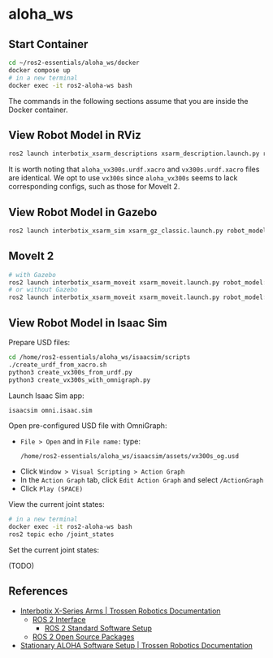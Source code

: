 # aloha_ws

## Start Container

```sh
cd ~/ros2-essentials/aloha_ws/docker
docker compose up
# in a new terminal
docker exec -it ros2-aloha-ws bash
```

The commands in the following sections assume that you are inside the Docker container.

## View Robot Model in RViz

```sh
ros2 launch interbotix_xsarm_descriptions xsarm_description.launch.py robot_model:=vx300s use_joint_pub_gui:=true
```

It is worth noting that `aloha_vx300s.urdf.xacro` and `vx300s.urdf.xacro` files are identical. We opt to use `vx300s` since `aloha_vx300s` seems to lack corresponding configs, such as those for MoveIt 2.

## View Robot Model in Gazebo

```sh
ros2 launch interbotix_xsarm_sim xsarm_gz_classic.launch.py robot_model:=vx300s
```

## MoveIt 2

```sh
# with Gazebo
ros2 launch interbotix_xsarm_moveit xsarm_moveit.launch.py robot_model:=vx300s hardware_type:=gz_classic
# or without Gazebo
ros2 launch interbotix_xsarm_moveit xsarm_moveit.launch.py robot_model:=vx300s hardware_type:=fake
```

## View Robot Model in Isaac Sim

Prepare USD files:

```sh
cd /home/ros2-essentials/aloha_ws/isaacsim/scripts
./create_urdf_from_xacro.sh
python3 create_vx300s_from_urdf.py
python3 create_vx300s_with_omnigraph.py
```

Launch Isaac Sim app:

```sh
isaacsim omni.isaac.sim
```

Open pre-configured USD file with OmniGraph:

- `File > Open` and in `File name:` type:
  ```
  /home/ros2-essentials/aloha_ws/isaacsim/assets/vx300s_og.usd
  ```
- Click `Window > Visual Scripting > Action Graph`
- In the `Action Graph` tab, click `Edit Action Graph` and select `/ActionGraph`
- Click `Play (SPACE)`

View the current joint states:

```sh
# in a new terminal
docker exec -it ros2-aloha-ws bash
ros2 topic echo /joint_states
```

Set the current joint states:

(TODO)

## References

- [Interbotix X-Series Arms \| Trossen Robotics Documentation](https://docs.trossenrobotics.com/interbotix_xsarms_docs/index.html)
  - [ROS 2 Interface](https://docs.trossenrobotics.com/interbotix_xsarms_docs/ros_interface/ros2.html)
    - [ROS 2 Standard Software Setup](https://docs.trossenrobotics.com/interbotix_xsarms_docs/ros_interface/ros2/software_setup.html)
  - [ROS 2 Open Source Packages](https://docs.trossenrobotics.com/interbotix_xsarms_docs/ros2_packages.html)
- [Stationary ALOHA Software Setup \| Trossen Robotics Documentation](https://docs.trossenrobotics.com/aloha_docs/getting_started/stationary/software_setup.html)
